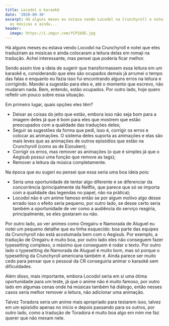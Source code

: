 ```yaml
---
title: Locodol e karaokê
date: '2020-09-30'
excerpt: Há alguns meses eu estava vendo Locodol na Crunchyroll e notei que eles traduziram
  as músicas e ainda...
header:
  image: https://i.imgur.com/YCP1bDE.jpg
---
```




Há alguns meses eu estava vendo Locodol na Crunchyroll e notei que eles traduziram as músicas e ainda colocaram a leitura delas em romaji na tradução. Achei interessante, mas pensei que poderia ficar melhor.

Sendo assim tive a ideia de sugerir que transformassem essa leitura em um karaokê e, considerando que eles são ocupados demais já arrumei o tempo das falas e enquanto eu fazia isso fui encontrando alguns erros na leitura e corrigindo. Mandei a sugestão para eles e, até o momento que escrevo, não mudaram nada. Bem, entendo, estão ocupados. Por outro lado, hoje quero refletir um pouco sobre essa situação.

Em primeiro lugar, quais opções eles têm?

* Deixar as coisas do jeito que estão, embora isso não seja bom para a imagem deles já que é bom para eles que mostrem que estão preocupados com a qualidade das traduções deles;
* Seguir as sugestões da forma que pedi, isso é, corrigir os erros e colocar as animações. O sistema deles suporta as animações e elas são mais leves que as animações de outros episódios que estão na Crunchyroll (como as de Eizouken);
* Corrigir os erros, mas remover as animações (o que é simples já que o Aegisub possui uma função que remove as tags);
* Remover a leitura da música completamente.

Na época que eu sugeri eu pensei que essa seria uma boa ideia pois:

* Seria uma oportunidade de tentar algo diferente e se diferenciar da concorrência (principalmente da Netflix, que parece que só se importa com a qualidade das legendas no papel, não na prática);
* Locodol não é um anime famoso então se por algum motivo algo desse errado isso o efeito seria pequeno, por outro lado, se desse certo seria também a oportunidade de ver como a audiência do serviço reagiria, principalmente, se eles gostaram ou não.

Por outro lado, ao ver animes como Oregairu e Namorada de Aluguel eu notei um pequeno detalhe que eu tinha esquecido: boa parte das equipes da Crunchyroll não está acostumada bem com o Aegisub. Por exemplo, a tradução de Oregairu é muito boa, por outro lado eles não conseguem fazer typesetting complexo, o máximo que conseguem é rodar o texto. Por outro lado o typesetting de Namorada de Aluguel é muito bom, mas só porque o typesetting da Crunchyroll americana também é. Ainda parece ser muito cedo para pensar que o pessoal da CR conseguiria animar o karaokê sem dificuldades.

Além disso, mais importante, embora Locodol seria em si uma ótima oportunidade para um teste, já que o anime não é muito famoso, por outro lado em algumas cenas onde há músicas também há diálogo, então nesses casos seria melhor remover a leitura, não adicionar uma animação.

Talvez Toradora seria um anime mais apropriado para testarem isso, talvez em um episódio apenas no início e depois passando para os outros, por outro lado, como a tradução de Toradora é muito boa algo em mim me faz querer que não mexam nele.